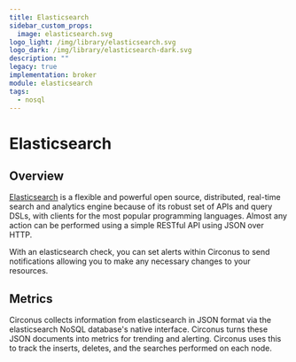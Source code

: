 ```yaml
---
title: Elasticsearch
sidebar_custom_props:
  image: elasticsearch.svg
logo_light: /img/library/elasticsearch.svg
logo_dark: /img/library/elasticsearch-dark.svg
description: ""
legacy: true
implementation: broker
module: elasticsearch
tags:
  - nosql
---
```


# Elasticsearch

## Overview

[Elasticsearch](http://www.elasticsearch.org/) is a flexible and powerful open source, distributed, real-time search and analytics engine because of its robust set of APIs and query DSLs, with clients for the most popular programming languages. Almost any action can be performed using a simple RESTful API using JSON over HTTP.

With an elasticsearch check, you can set alerts within Circonus to send notifications allowing you to make any necessary changes to your resources.

## Metrics

Circonus collects information from elasticsearch in JSON format via the elasticsearch NoSQL database's native interface. Circonus turns these JSON documents into metrics for trending and alerting. Circonus uses this to track the inserts, deletes, and the searches performed on each node.
